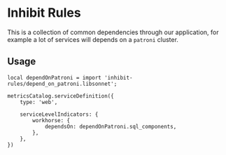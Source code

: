 # Inhibit Rules

This is a collection of common dependencies through our application, for example a lot of services will depends on a `patroni` cluster.

## Usage

```jsonnet
local dependOnPatroni = import 'inhibit-rules/depend_on_patroni.libsonnet';

metricsCatalog.serviceDefinition({
    type: 'web',

    serviceLevelIndicators: {
        workhorse: {
            dependsOn: dependOnPatroni.sql_components,
        },
    },
})
```
